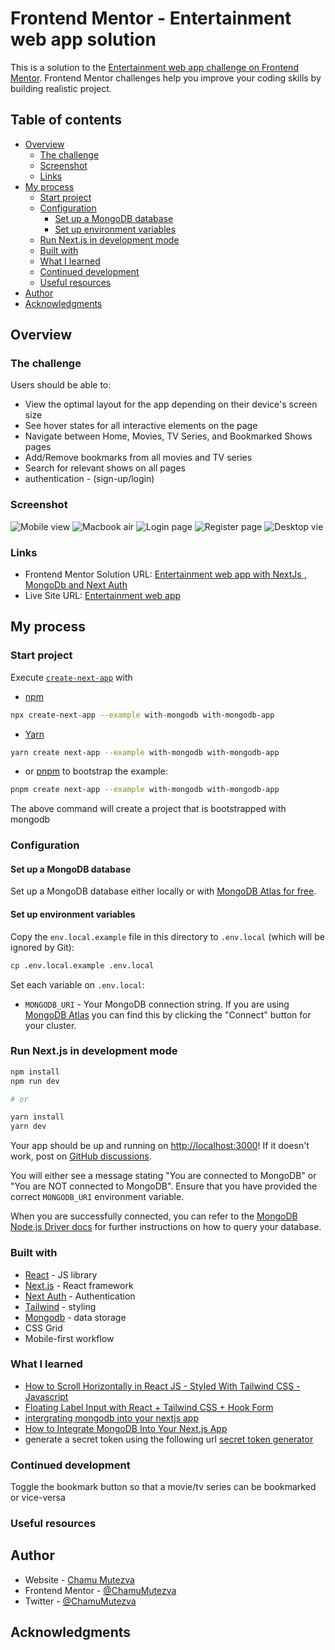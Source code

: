 # Frontend Mentor - Entertainment web app solution

This is a solution to the [Entertainment web app challenge on Frontend Mentor](https://www.frontendmentor.io/challenges/entertainment-web-app-J-UhgAW1X). Frontend Mentor challenges help you improve your coding skills by building realistic project.

## Table of contents

- [Overview](#overview)
  - [The challenge](#the-challenge)
  - [Screenshot](#screenshot)
  - [Links](#links)
- [My process](#my-process)
  - [Start project](#start-project)
  - [Configuration](#configuration)
    - [Set up a MongoDB database](#set-up-a-mongodb-database)
    - [Set up environment variables](#set-up-environment-variables)
  - [Run Next.js in development mode](#run-nextjs-in-development-mode)
  - [Built with](#built-with)
  - [What I learned](#what-i-learned)
  - [Continued development](#continued-development)
  - [Useful resources](#useful-resources)
- [Author](#author)
- [Acknowledgments](#acknowledgments)

## Overview

### The challenge

Users should be able to:

- View the optimal layout for the app depending on their device's screen size
- See hover states for all interactive elements on the page
- Navigate between Home, Movies, TV Series, and Bookmarked Shows pages
- Add/Remove bookmarks from all movies and TV series
- Search for relevant shows on all pages
- authentication - (sign-up/login)

### Screenshot

![Mobile view](public/screenshots/mobile.png)
![Macbook air](public/screenshots/macbbookair.png)
![Login page](public/screenshots/login.png)
![Register page](public/screenshots/register.png)
![Desktop vie](public/screenshots/desktop.png)

### Links

- Frontend Mentor Solution URL: [Entertainment web app with NextJs , MongoDb and Next Auth](https://entertainment-web-app-mongo.vercel.app/)
- Live Site URL: [Entertainment web app](https://entertainment-web-app-mongo.vercel.app/)

## My process

### Start project

Execute [`create-next-app`](https://github.com/vercel/next.js/tree/canary/packages/create-next-app) with

- [npm](https://docs.npmjs.com/cli/init)

```bash
npx create-next-app --example with-mongodb with-mongodb-app
```

- [Yarn](https://yarnpkg.com/lang/en/docs/cli/create/)

```bash
yarn create next-app --example with-mongodb with-mongodb-app
```

- or [pnpm](https://pnpm.io) to bootstrap the example:

```bash
pnpm create next-app --example with-mongodb with-mongodb-app
```

The above command will create a project that is bootstrapped with mongodb

### Configuration

#### Set up a MongoDB database

Set up a MongoDB database either locally or with [MongoDB Atlas for free](https://mongodb.com/atlas).

#### Set up environment variables

Copy the `env.local.example` file in this directory to `.env.local` (which will be ignored by Git):

```bash
cp .env.local.example .env.local
```

Set each variable on `.env.local`:

- `MONGODB_URI` - Your MongoDB connection string. If you are using [MongoDB Atlas](https://mongodb.com/atlas) you can find this by clicking the "Connect" button for your cluster.

### Run Next.js in development mode

```bash
npm install
npm run dev

# or

yarn install
yarn dev
```

Your app should be up and running on [http://localhost:3000](http://localhost:3000)! If it doesn't work, post on [GitHub discussions](https://github.com/vercel/next.js/discussions).

You will either see a message stating "You are connected to MongoDB" or "You are NOT connected to MongoDB". Ensure that you have provided the correct `MONGODB_URI` environment variable.

When you are successfully connected, you can refer to the [MongoDB Node.js Driver docs](https://mongodb.github.io/node-mongodb-native/3.4/tutorials/collections/) for further instructions on how to query your database.

### Built with

- [React](https://reactjs.org/) - JS library
- [Next.js](https://nextjs.org/) - React framework
- [Next Auth](https://next-auth.js.org/) - Authentication
- [Tailwind](https://tailwindcss.com/) - styling
- [Mongodb](https://www.mongodb.com/) - data storage
- CSS Grid
- Mobile-first workflow

### What I learned

- [How to Scroll Horizontally in React JS - Styled With Tailwind CSS - Javascript](https://www.youtube.com/watch?v=x4bom6Udk_4)
- [Floating Label Input with React + Tailwind CSS + Hook Form](https://www.youtube.com/watch?v=jQDQOzjMZRo)
- [intergrating mongodb into your nextjs app](https://www.mongodb.com/developer/videos/integrating-mongodb-into-your-nextjs-app/)
- [How to Integrate MongoDB Into Your Next.js App](https://www.mongodb.com/developer/languages/javascript/nextjs-with-mongodb/)
- generate a secret token using the following url [secret token generator](https://generate-secret.vercel.app/32)

### Continued development

Toggle the bookmark button so that a movie/tv series can be bookmarked or vice-versa

### Useful resources

## Author

- Website - [Chamu Mutezva](https://github.com/ChamuMutezva)
- Frontend Mentor - [@ChamuMutezva](https://www.frontendmentor.io/profile/ChamuMutezva)
- Twitter - [@ChamuMutezva](https://twitter.com/ChamuMutezva)

## Acknowledgments
